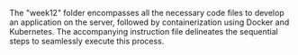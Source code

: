 The "week12" folder encompasses all the necessary code files to develop an application on the server, followed by containerization using Docker and Kubernetes. The accompanying instruction file delineates the sequential steps to seamlessly execute this process.
